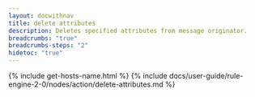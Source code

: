 ```yaml
---
layout: docwithnav
title: delete attributes
description: Deletes specified attributes from message originator.
breadcrumbs: "true"
breadcrumbs-steps: "2"
hidetoc: "true"
---
```


{% include get-hosts-name.html %}
{% include docs/user-guide/rule-engine-2-0/nodes/action/delete-attributes.md %}
